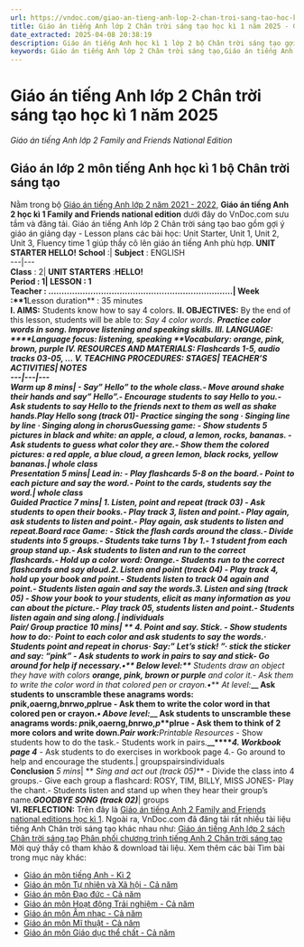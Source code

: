```yaml
---
url: https://vndoc.com/giao-an-tieng-anh-lop-2-chan-troi-sang-tao-hoc-ki-1-238666
title: Giáo án tiếng Anh lớp 2 Chân trời sáng tạo học kì 1 năm 2025 - Giáo án tiếng Anh lớp 2 Family and Friends National Edition - VnDoc.com
date_extracted: 2025-04-08 20:38:19
description: Giáo án tiếng Anh học kì 1 lớp 2 bộ Chân trời sáng tạo gợi ý thầy cô cách lên giáo án giảng dạy môn tiếng Anh Family and Friends National edition theo từng tiết học hiệu quả.
keywords: Giáo án tiếng Anh lớp 2 Chân trời sáng tạo,Giáo án tiếng Anh lớp 2 Family and Friends national edition,giáo án tiếng anh lớp 2 học kì 1,giáo án tiếng anh lớp 2 bộ chân trời sáng tạo,giáo án tiếng Anh 2 Family and friends national edition,giáo án tiếng Anh học kì 1 lớp 2,giáo án học kì 1 lớp 2 môn tiếng anh,giáo án lớp 2 môn tiếng anh
---
```


# Giáo án tiếng Anh lớp 2 Chân trời sáng tạo học kì 1 năm 2025
 _Giáo án tiếng Anh lớp 2 Family and Friends National Edition_
## Giáo án lớp 2 môn tiếng Anh học kì 1 bộ Chân trời sáng tạo
Nằm trong bộ [Giáo án tiếng Anh lớp 2 năm 2021 - 2022](<https://vndoc.com/giao-an-tieng-anh2>), **Giáo án tiếng Anh 2 học kì 1 Family and Friends national edition** dưới đây do VnDoc.com sưu tầm và đăng tải. Giáo án tiếng Anh lớp 2 Chân trời sáng tạo bao gồm gợi ý giáo án giảng dạy - Lesson plans các bài học: Unit Starter, Unit 1, Unit 2, Unit 3, Fluency time 1 giúp thầy cô lên giáo án tiếng Anh phù hợp.
**UNIT STARTER HELLO\!**
**School** :| **Subject** : ENGLISH  
---|---  
**Class** : 2| **UNIT STARTERS** :******HELLO\!**  
**Period** : 1| **LESSON** : **1**  
**Teacher** : ……………………………..……………………………..| **Week** :**1****Lesson duration** : 35 minutes  
**I. AIMS:** Students know how to say 4 colors.
**II. OBJECTIVES:** By the end of this lesson, students will be able to:
___Say 4 color words._
___Practice color words in song._
___Improve listening and speaking skills._
**III. LANGUAGE:**
******Language focus:** listening, speaking
******Vocabulary:** orange, pink, brown, purple
**IV. RESOURCES AND MATERIALS:**
Flashcards 1-5, audio tracks 03-05, …
**V. TEACHING PROCEDURES:**
**STAGES**| **TEACHER’S ACTIVITIES**| **NOTES**  
---|---|---  
**Warm up** _8 mins_|  \- Say” Hello” to the whole class.\- Move around shake their hands and say” Hello”.\- Encourage students to say Hello to you.\- Ask students to say Hello to the friends next to them as well as shake hands.Play **Hello** song \(**track 01**\)\- Practice singing the song _·_ _Singing line by line_ _·_ _Singing along in chorus_**Guessing game:** \- Show students 5 pictures in black and white: **_an apple, a cloud, a lemon, rocks, bananas._** \- Ask students to guess what color they are.\- Show them the colored pictures: _a red apple, a blue cloud, a green lemon, black rocks, yellow bananas._|  whole class  
**Presentation** _5 mins_| **Lead in:** \- Play flashcards 5-8 on the board.\- Point to each picture and say the word.\- Point to the cards, students say the word.| whole class  
**Guided Practice** 7 mins| 1\. **_Listen, point and repeat \(track 03\)_** \- Ask students to open their books.\- Play track 3, listen and point.\- Play again, ask students to listen and point.\- Play again, ask students to listen and repeat.**Board race Game:** \- Stick the flash cards around the class.\- Divide students into 5 groups.\- Students take turns 1 by 1.\- 1 student from each group stand up.\- Ask students to listen and run to the correct flashcards.\- Hold up a color word: **Orange**.\- Students run to the correct flashcards and say aloud.2\. **_Listen and point \(track 04\)_** \- Play track 4, hold up your book and point.\- Students listen to track 04 again and point.\- Students listen again and say the words.3\. **_Listen and sing \(track 05\)_** \- Show your book to your students, elicit as many information as you can about the picture.\- Play track 05, students listen and point.\- Students listen again and sing along.| individuals  
**Pair/ Group practice** _10 mins_| ** _4\. Point and say. Stick._** \- Show students how to do:· Point to each color and ask students to say the words.· Students point and repeat in chorus· Say:” **_Let’s stick\!_** ”· stick the sticker and say: “**pink”** \- Ask students to work in pairs to say and stick\- Go around for help if necessary._•_** _Below level:_**__ Students draw an object they have with colors **orange, pink, brown or purple** and color it.\- Ask them to write the color word in that colored pen or crayon._•_** _At level:_**__ Ask students to unscramble these anagrams words: **_p_****nik,****_o_****aerng,****_b_****nrwo,****_p_****plrue** \- Ask them to write the color word in that colored pen or crayon._•_** _Above level:_**__ Ask students to unscramble these anagrams words: **_p_****nik,****_o_****aerng,****_b_****nrwo,****_p_****plrue** \- Ask them to think of 2 more colors and write down.**_Pair work:_**_Printable Resources_ \- Show students how to do the task.\- Students work in pairs.**__****_4\. Workbook page 4_** \- Ask students to do exercises in workbook page 4.\- Go around to help and encourage the students.| groupspairsindividuals  
**Conclusion** _5 mins_| ** _Sing and act out \(track 05\)_** \- Divide the class into 4 groups.\- Give each group a flashcard: ROSY, TIM, BILLY, MISS JONES\- Play the chant.\- Students listen and stand up when they hear their group’s name.**_GOODBYE SONG \(track 02\)_**|  groups  
**VI. REFLECTION:**
Trên đây là [Giáo án tiếng Anh 2 Family and Friends national editions học kì 1](<https://vndoc.com/giao-an-tieng-anh-lop-2-chan-troi-sang-tao-hoc-ki-1-238666>). Ngoài ra, VnDoc.com đã đăng tải rất nhiều tài liệu tiếng Anh Chân trời sáng tạo khác nhau như:
[Giáo án tiếng Anh lớp 2 sách Chân trời sáng tạo](<https://vndoc.com/giao-an-tieng-anh-lop-2-sach-chan-troi-sang-tao-233499>)
[Phân phối chương trình tiếng Anh 2 Chân trời sáng tạo](<https://vndoc.com/phan-phoi-chuong-trinh-tieng-anh-2-chan-troi-sang-tao-238653>)
Mời quý thầy cô tham khảo & download tài liệu.
Xem thêm các bài Tìm bài trong mục này khác:
  * [Giáo án môn tiếng Anh - Kì 2](</giao-an-tieng-anh-lop-2-chan-troi-sang-tao-hoc-ki-2-239000>)
  * [Giáo án môn Tự nhiên và Xã hội - Cả năm](</giao-an-tu-nhien-va-xa-hoi-2-sach-chan-troi-sang-tao-233332>)
  * [Giáo án môn Đạo đức - Cả năm](</giao-an-dao-duc-lop-2-sach-chan-troi-sang-tao-233568>)
  * [Giáo án môn Hoạt động Trải nghiệm - Cả năm](</giao-an-hoat-dong-trai-nghiem-2-sach-chan-troi-sang-tao-233570>)
  * [Giáo án môn Âm nhạc - Cả năm](</giao-an-am-nhac-lop-2-sach-chan-troi-sang-tao-233621>)
  * [Giáo án môn Mĩ thuật - Cả năm](</giao-an-mi-thuat-lop-2-sach-chan-troi-sang-tao-233630>)
  * [Giáo án môn Giáo dục thể chất - Cả năm](</giao-an-giao-duc-the-chat-2-sach-chan-troi-sang-tao-233615>)

